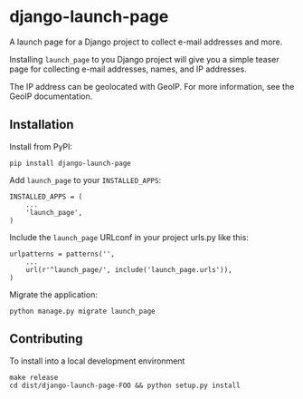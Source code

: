 django-launch-page
==================

A launch page for a Django project to collect e-mail addresses and more.

Installing `launch_page` to you Django project will give you a simple teaser page for collecting e-mail addresses, names, and IP addresses.

The IP address can be geolocated with GeoIP. For more information, see the GeoIP documentation.

Installation
------------

Install from PyPI:

	pip install django-launch-page

Add `launch_page` to your `INSTALLED_APPS`:

	INSTALLED_APPS = (
		...
		'launch_page',
	)

Include the `launch_page` URLconf in your project urls.py like this:

	urlpatterns = patterns('',
		...
		url(r'^launch_page/', include('launch_page.urls')),
	)

Migrate the application:

	python manage.py migrate launch_page

Contributing
------------

To install into a local development environment

	make release
	cd dist/django-launch-page-FOO && python setup.py install

[GeoIP]: https://docs.djangoproject.com/en/dev/ref/contrib/gis/geoip/

